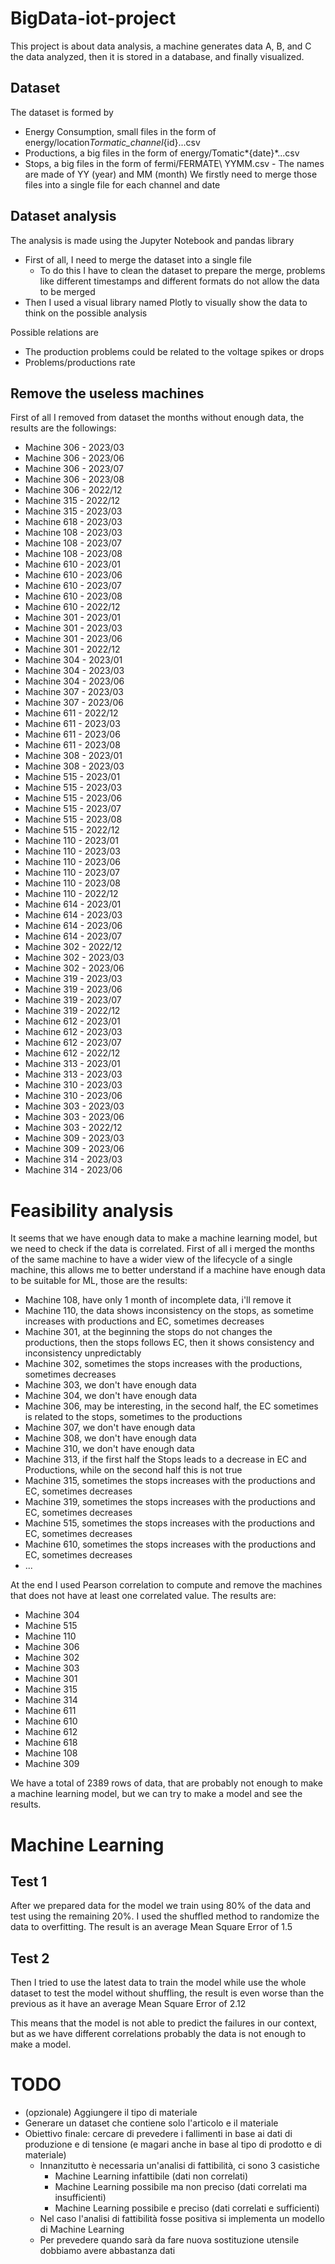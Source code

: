 # BigData-iot-project

This project is about data analysis, a machine generates data A, B, and C the data analyzed, then it is stored in a database, and finally visualized.

## Dataset

The dataset is formed by

- Energy Consumption, small files in the form of energy/location*Tormatic_channel*{id}...csv
- Productions, a big files in the form of energy/Tomatic*{date}*...csv
- Stops, a big files in the form of fermi/FERMATE\ YYMM.csv - The names are made of YY (year) and MM (month)
  We firstly need to merge those files into a single file for each channel and date

## Dataset analysis

The analysis is made using the Jupyter Notebook and pandas library

- First of all, I need to merge the dataset into a single file
  - To do this I have to clean the dataset to prepare the merge, problems like different timestamps and different formats do not allow the data to be merged
- Then I used a visual library named Plotly to visually show the data to think on the possible analysis

Possible relations are

- The production problems could be related to the voltage spikes or drops
- Problems/productions rate

## Remove the useless machines

First of all I removed from dataset the months without enough data, the results are the followings:

- Machine 306 - 2023/03
- Machine 306 - 2023/06
- Machine 306 - 2023/07
- Machine 306 - 2023/08
- Machine 306 - 2022/12
- Machine 315 - 2022/12
- Machine 315 - 2023/03
- Machine 618 - 2023/03
- Machine 108 - 2023/03
- Machine 108 - 2023/07
- Machine 108 - 2023/08
- Machine 610 - 2023/01
- Machine 610 - 2023/06
- Machine 610 - 2023/07
- Machine 610 - 2023/08
- Machine 610 - 2022/12
- Machine 301 - 2023/01
- Machine 301 - 2023/03
- Machine 301 - 2023/06
- Machine 301 - 2022/12
- Machine 304 - 2023/01
- Machine 304 - 2023/03
- Machine 304 - 2023/06
- Machine 307 - 2023/03
- Machine 307 - 2023/06
- Machine 611 - 2022/12
- Machine 611 - 2023/03
- Machine 611 - 2023/06
- Machine 611 - 2023/08
- Machine 308 - 2023/01
- Machine 308 - 2023/03
- Machine 515 - 2023/01
- Machine 515 - 2023/03
- Machine 515 - 2023/06
- Machine 515 - 2023/07
- Machine 515 - 2023/08
- Machine 515 - 2022/12
- Machine 110 - 2023/01
- Machine 110 - 2023/03
- Machine 110 - 2023/06
- Machine 110 - 2023/07
- Machine 110 - 2023/08
- Machine 110 - 2022/12
- Machine 614 - 2023/01
- Machine 614 - 2023/03
- Machine 614 - 2023/06
- Machine 614 - 2023/07
- Machine 302 - 2022/12
- Machine 302 - 2023/03
- Machine 302 - 2023/06
- Machine 319 - 2023/03
- Machine 319 - 2023/06
- Machine 319 - 2023/07
- Machine 319 - 2022/12
- Machine 612 - 2023/01
- Machine 612 - 2023/03
- Machine 612 - 2023/07
- Machine 612 - 2022/12
- Machine 313 - 2023/01
- Machine 313 - 2023/03
- Machine 310 - 2023/03
- Machine 310 - 2023/06
- Machine 303 - 2023/03
- Machine 303 - 2023/06
- Machine 303 - 2022/12
- Machine 309 - 2023/03
- Machine 309 - 2023/06
- Machine 314 - 2023/03
- Machine 314 - 2023/06

# Feasibility analysis

It seems that we have enough data to make a machine learning model, but we need to check if the data is correlated.
First of all i merged the months of the same machine to have a wider view of the lifecycle of a single machine, this allows me to better understand if a machine have enough data to be suitable for ML, those are the results:

- Machine 108, have only 1 month of incomplete data, i'll remove it
- Machine 110, the data shows inconsistency on the stops, as sometime increases with productions and EC, sometimes decreases
- Machine 301, at the beginning the stops do not changes the productions, then the stops follows EC, then it shows consistency and inconsistency unpredictably
- Machine 302, sometimes the stops increases with the productions, sometimes decreases
- Machine 303, we don't have enough data
- Machine 304, we don't have enough data
- Machine 306, may be interesting, in the second half, the EC sometimes is related to the stops, sometimes to the productions
- Machine 307, we don't have enough data
- Machine 308, we don't have enough data
- Machine 310, we don't have enough data
- Machine 313, if the first half the Stops leads to a decrease in EC and Productions, while on the second half this is not true
- Machine 315, sometimes the stops increases with the productions and EC, sometimes decreases
- Machine 319, sometimes the stops increases with the productions and EC, sometimes decreases
- Machine 515, sometimes the stops increases with the productions and EC, sometimes decreases
- Machine 610, sometimes the stops increases with the productions and EC, sometimes decreases
- ...

At the end I used Pearson correlation to compute and remove the machines that does not have at least one correlated value.
The results are:

- Machine 304
- Machine 515
- Machine 110
- Machine 306
- Machine 302
- Machine 303
- Machine 301
- Machine 315
- Machine 314
- Machine 611
- Machine 610
- Machine 612
- Machine 618
- Machine 108
- Machine 309

We have a total of 2389 rows of data, that are probably not enough to make a machine learning model, but we can try to make a model and see the results.

# Machine Learning

## Test 1
After we prepared data for the model we train using 80% of the data and test using the remaining 20%. I used the shuffled method to randomize the data to overfitting. The result is an average Mean Square Error of 1.5

## Test 2
Then I tried to use the latest data to train the model while use the whole dataset to test the model without shuffling, the result is even worse than the previous as it have an average Mean Square Error of 2.12

This means that the model is not able to predict the failures in our context, but as we have different correlations probably the data is not enough to make a model. 

# TODO

- (opzionale) Aggiungere il tipo di materiale
- Generare un dataset che contiene solo l'articolo e il materiale
- Obiettivo finale: cercare di prevedere i fallimenti in base ai dati di produzione e di tensione (e magari anche in base al tipo di prodotto e di materiale)
  - Innanzitutto è necessaria un'analisi di fattibilità, ci sono 3 casistiche
    - Machine Learning infattibile (dati non correlati)
    - Machine Learning possibile ma non preciso (dati correlati ma insufficienti)
    - Machine Learning possibile e preciso (dati correlati e sufficienti)
  - Nel caso l'analisi di fattibilità fosse positiva si implementa un modello di Machine Learning
  - Per prevedere quando sarà da fare nuova sostituzione utensile dobbiamo avere abbastanza dati
